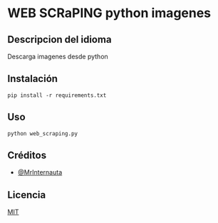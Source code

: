 # WEB SCRaPING python imagenes

## Descripcion del idioma
Descarga imagenes desde python 

## Instalación
```
pip install -r requirements.txt
```
## Uso
```
python web_scraping.py
```

## Créditos
- [@MrInternauta](https://twitter.com/mrinternauta)

## Licencia
[MIT](https://opensource.org/licenses/MIT)
